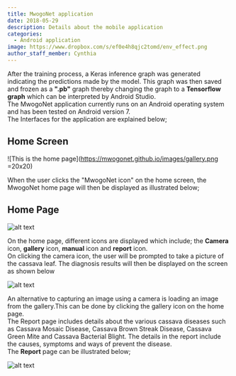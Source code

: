 ```yaml
---
title: MwogoNet application
date: 2018-05-29
description: Details about the mobile application
categories:
  - Android application
image: https://www.dropbox.com/s/ef0e4h8qjc2tomd/env_effect.png
author_staff_member: Cynthia
---
```

After the training process, a Keras inference graph was generated indicating the predictions made by the model. This graph was then saved and frozen as a <b>".pb"</b> graph thereby changing the graph to a <b>Tensorflow graph</b> which can be interpreted by Android Studio.<br/> 
The MwogoNet application currently runs on an Android operating system and has been tested on Android version 7.<br/>
The Interfaces for the application are explained below;

## Home Screen
![This is the home page](https://mwogonet.github.io/images/gallery.png =20x20)

When the user clicks the "MwogoNet icon" on the home screen, the MwogoNet home page will then be displayed as illustrated below;<br/>


## Home Page
![alt text](https://mwogonet.github.io/images/gallery.png "Home Page")



On the home page, different icons are displayed which include; the <b>Camera</b> icon, <b>gallery</b> icon, <b>manual</b> icon and <b>report</b> icon.<br/>
On clicking the camera icon, the user will be prompted to take a picture of the cassava leaf. The diagnosis results will then be displayed on the screen as shown below<br/>


![alt text](https://mwogonet.github.io/images/healthy.png "Diagnosed image")

An alternative to capturing an image using a camera is loading an image from the gallery.This can be done by clicking the gallery icon on the home page.<br/>
The Report page includes details about the various cassava diseases such as Cassava Mosaic Disease, Cassava Brown Streak Disease, Cassava Green Mite and Cassava Bacterial Blight. The details in the report include the causes, symptoms and ways of prevent the disease. <br/>
The <b>Report</b> page can be illustrated below;


![alt text](https://mwogonet.github.io/images/report.png "MwogoNet report")
